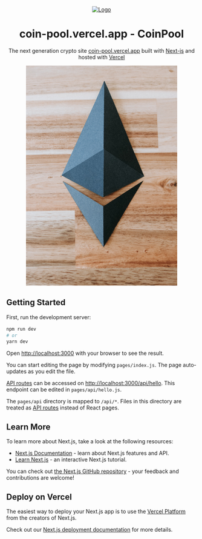 <div align="center">
<a href="https://coin-pool.vercel.app/" target="_blank">
  <img alt="Logo" src="https://raw.githubusercontent.com/eyuel23/Portfolio-v1/main/public/ether.png" width="100" />
  </a>
</div>
<h1 align="center">
  coin-pool.vercel.app - CoinPool
</h1>
<p align="center">
  The next generation crypto site <a href="https://coin-pool.vercel.app/" target="_blank">coin-pool.vercel.app</a> built with <a href="https://nextjs.org/" target="_blank">Next-js</a> and hosted with <a href="https://www.vercel.com/" target="_blank">Vercel</a>
</p>
<p align="center">
  <a href="https://coin-pool.vercel.app/" target="_blank">
    <img src="https://raw.githubusercontent.com/eyuel23/Portfolio-v1/main/public/coinpool.jpg" alt="vercel status"  width="400"/>
  </a>
</p>

## Getting Started

First, run the development server:

```bash
npm run dev
# or
yarn dev
```

Open [http://localhost:3000](http://localhost:3000) with your browser to see the result.

You can start editing the page by modifying `pages/index.js`. The page auto-updates as you edit the file.

[API routes](https://nextjs.org/docs/api-routes/introduction) can be accessed on [http://localhost:3000/api/hello](http://localhost:3000/api/hello). This endpoint can be edited in `pages/api/hello.js`.

The `pages/api` directory is mapped to `/api/*`. Files in this directory are treated as [API routes](https://nextjs.org/docs/api-routes/introduction) instead of React pages.

## Learn More

To learn more about Next.js, take a look at the following resources:

- [Next.js Documentation](https://nextjs.org/docs) - learn about Next.js features and API.
- [Learn Next.js](https://nextjs.org/learn) - an interactive Next.js tutorial.

You can check out [the Next.js GitHub repository](https://github.com/vercel/next.js/) - your feedback and contributions are welcome!

## Deploy on Vercel

The easiest way to deploy your Next.js app is to use the [Vercel Platform](https://vercel.com/new?utm_medium=default-template&filter=next.js&utm_source=create-next-app&utm_campaign=create-next-app-readme) from the creators of Next.js.

Check out our [Next.js deployment documentation](https://nextjs.org/docs/deployment) for more details.
